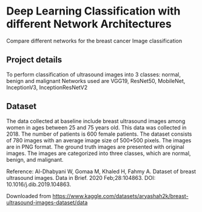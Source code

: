 # Deep Learning Classification with different Network Architectures
Compare different networks for the breast cancer Image classification 

## Project details
To perform classification of ultrasound images into 3 classes: normal, benign and malignant
Networks used are VGG19, ResNet50, MobileNet, InceptionV3, InceptionResNetV2

## Dataset
The data collected at baseline include breast ultrasound images among women in ages between 25 and 75 years old. This data was collected in 2018. The number of patients is 600 female patients. The dataset consists of 780 images with an average image size of 500*500 pixels. The images are in PNG format. The ground truth images are presented with original images. The images are categorized into three classes, which are normal, benign, and malignant.

Reference: Al-Dhabyani W, Gomaa M, Khaled H, Fahmy A. Dataset of breast ultrasound images. Data in Brief. 2020 Feb;28:104863. DOI: 10.1016/j.dib.2019.104863.

Downloaded from https://www.kaggle.com/datasets/aryashah2k/breast-ultrasound-images-dataset/data  
